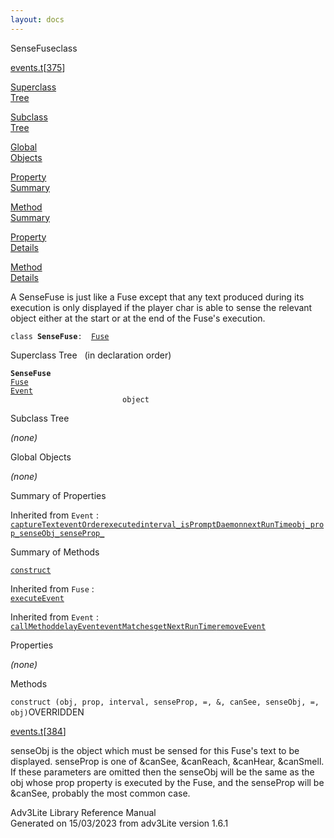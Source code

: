 ```yaml
---
layout: docs
---
```

<span class="title">SenseFuse</span><span class="type">class</span>

[events.t](../file/events.t.html)\[[375](../source/events.t.html#375)\]

[Superclass  
Tree](#_SuperClassTree_)

[Subclass  
Tree](#_SubClassTree_)

[Global  
Objects](#_ObjectSummary_)

[Property  
Summary](#_PropSummary_)

[Method  
Summary](#_MethodSummary_)

[Property  
Details](#_Properties_)

[Method  
Details](#_Methods_)



A SenseFuse is just like a Fuse except that any text produced during its
execution is only displayed if the player char is able to sense the
relevant object either at the start or at the end of the Fuse's
execution.

`class `**`SenseFuse`**` :   `[`Fuse`](../object/Fuse.html)



<span id="_SuperClassTree_"></span>



<span class="hdln">Superclass Tree</span>   (in declaration order)



**`SenseFuse`**  
[`Fuse`](../object/Fuse.html)  
[`Event`](../object/Event.html)  
`                         object`  
<span id="_SubClassTree_"></span>



<span class="hdln">Subclass Tree</span>  



*(none)* <span id="_ObjectSummary_"></span>



<span class="hdln">Global Objects</span>  



*(none)* <span id="_PropSummary_"></span>



<span class="hdln">Summary of Properties</span>  







Inherited from `Event` :  
[`captureText`](../object/Event.html#captureText)[`eventOrder`](../object/Event.html#eventOrder)[`executed`](../object/Event.html#executed)[`interval_`](../object/Event.html#interval_)[`isPromptDaemon`](../object/Event.html#isPromptDaemon)[`nextRunTime`](../object/Event.html#nextRunTime)[`obj_`](../object/Event.html#obj_)[`prop_`](../object/Event.html#prop_)[`senseObj_`](../object/Event.html#senseObj_)[`senseProp_`](../object/Event.html#senseProp_)

<span id="_MethodSummary_"></span>



<span class="hdln">Summary of Methods</span>  



[`construct`](#construct)

Inherited from `Fuse` :  
[`executeEvent`](../object/Fuse.html#executeEvent)

Inherited from `Event` :  
[`callMethod`](../object/Event.html#callMethod)[`delayEvent`](../object/Event.html#delayEvent)[`eventMatches`](../object/Event.html#eventMatches)[`getNextRunTime`](../object/Event.html#getNextRunTime)[`removeEvent`](../object/Event.html#removeEvent)

<span id="_Properties_"></span>



<span class="hdln">Properties</span>  



*(none)* <span id="_Methods_"></span>



<span class="hdln">Methods</span>  



<span id="construct"></span>

`construct (obj, prop, interval, senseProp, =, &, canSee, senseObj, =, obj)`<span class="rem">OVERRIDDEN</span>

[events.t](../file/events.t.html)\[[384](../source/events.t.html#384)\]



senseObj is the object which must be sensed for this Fuse's text to be
displayed. senseProp is one of &canSee, &canReach, &canHear, &canSmell.
If these parameters are omitted then the senseObj will be the same as
the obj whose prop property is executed by the Fuse, and the senseProp
will be &canSee, probably the most common case.





Adv3Lite Library Reference Manual  
Generated on 15/03/2023 from adv3Lite version 1.6.1


